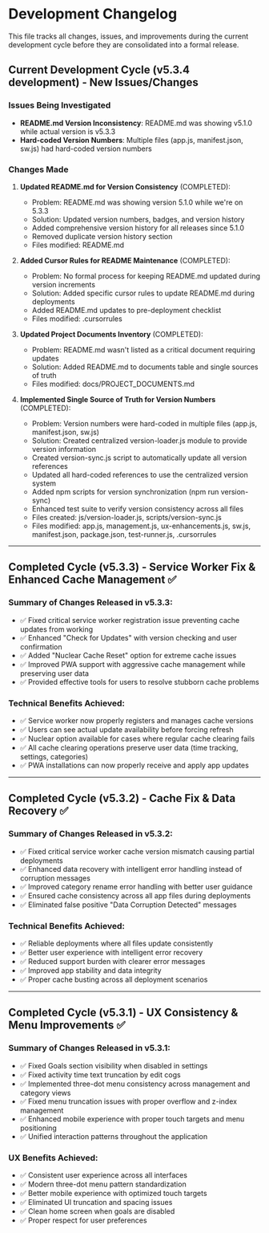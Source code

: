 # Development Changelog

This file tracks all changes, issues, and improvements during the current development cycle before they are consolidated into a formal release.

## Current Development Cycle (v5.3.4 development) - New Issues/Changes

### Issues Being Investigated
- **README.md Version Inconsistency**: README.md was showing v5.1.0 while actual version is v5.3.3
- **Hard-coded Version Numbers**: Multiple files (app.js, manifest.json, sw.js) had hard-coded version numbers

### Changes Made
1. **Updated README.md for Version Consistency** (COMPLETED):
   - Problem: README.md was showing version 5.1.0 while we're on 5.3.3
   - Solution: Updated version numbers, badges, and version history
   - Added comprehensive version history for all releases since 5.1.0
   - Removed duplicate version history section
   - Files modified: README.md

2. **Added Cursor Rules for README Maintenance** (COMPLETED):
   - Problem: No formal process for keeping README.md updated during version increments
   - Solution: Added specific cursor rules to update README.md during deployments
   - Added README.md updates to pre-deployment checklist
   - Files modified: .cursorrules
   
3. **Updated Project Documents Inventory** (COMPLETED):
   - Problem: README.md wasn't listed as a critical document requiring updates
   - Solution: Added README.md to documents table and single sources of truth
   - Files modified: docs/PROJECT_DOCUMENTS.md

4. **Implemented Single Source of Truth for Version Numbers** (COMPLETED):
   - Problem: Version numbers were hard-coded in multiple files (app.js, manifest.json, sw.js)
   - Solution: Created centralized version-loader.js module to provide version information
   - Created version-sync.js script to automatically update all version references
   - Updated all hard-coded references to use the centralized version system
   - Added npm scripts for version synchronization (npm run version-sync)
   - Enhanced test suite to verify version consistency across all files
   - Files created: js/version-loader.js, scripts/version-sync.js
   - Files modified: app.js, management.js, ux-enhancements.js, sw.js, manifest.json, package.json, test-runner.js, .cursorrules

---

## Completed Cycle (v5.3.3) - Service Worker Fix & Enhanced Cache Management ✅

### Summary of Changes Released in v5.3.3:
- ✅ Fixed critical service worker registration issue preventing cache updates from working
- ✅ Enhanced "Check for Updates" with version checking and user confirmation
- ✅ Added "Nuclear Cache Reset" option for extreme cache issues
- ✅ Improved PWA support with aggressive cache management while preserving user data
- ✅ Provided effective tools for users to resolve stubborn cache problems

### Technical Benefits Achieved:
- ✅ Service worker now properly registers and manages cache versions
- ✅ Users can see actual update availability before forcing refresh
- ✅ Nuclear option available for cases where regular cache clearing fails
- ✅ All cache clearing operations preserve user data (time tracking, settings, categories)
- ✅ PWA installations can now properly receive and apply app updates

---

## Completed Cycle (v5.3.2) - Cache Fix & Data Recovery ✅

### Summary of Changes Released in v5.3.2:
- ✅ Fixed critical service worker cache version mismatch causing partial deployments
- ✅ Enhanced data recovery with intelligent error handling instead of corruption messages
- ✅ Improved category rename error handling with better user guidance
- ✅ Ensured cache consistency across all app files during deployments
- ✅ Eliminated false positive "Data Corruption Detected" messages

### Technical Benefits Achieved:
- ✅ Reliable deployments where all files update consistently
- ✅ Better user experience with intelligent error recovery
- ✅ Reduced support burden with clearer error messages
- ✅ Improved app stability and data integrity
- ✅ Proper cache busting across all deployment scenarios

---

## Completed Cycle (v5.3.1) - UX Consistency & Menu Improvements ✅

### Summary of Changes Released in v5.3.1:
- ✅ Fixed Goals section visibility when disabled in settings
- ✅ Fixed activity time text truncation by edit cogs  
- ✅ Implemented three-dot menu consistency across management and category views
- ✅ Fixed menu truncation issues with proper overflow and z-index management
- ✅ Enhanced mobile experience with proper touch targets and menu positioning
- ✅ Unified interaction patterns throughout the application

### UX Benefits Achieved:
- ✅ Consistent user experience across all interfaces
- ✅ Modern three-dot menu pattern standardization
- ✅ Better mobile experience with optimized touch targets
- ✅ Eliminated UI truncation and spacing issues
- ✅ Clean home screen when goals are disabled
- ✅ Proper respect for user preferences